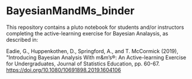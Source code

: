 # BayesianMandMs_binder

This repository contains a pluto notebook for students and/or instructors completing the active-learning exercise for Bayesian Analaysis, as described in:

Eadie, G., Huppenkothen, D., Springford, A., and T. McCormick (2019), "Introducing Bayesian Analysis With m&m’s®: An Active-learning Exercise for Undergraduates, Journal of Statistics Education, pp. 60-67. https://doi.org/10.1080/10691898.2019.1604106

